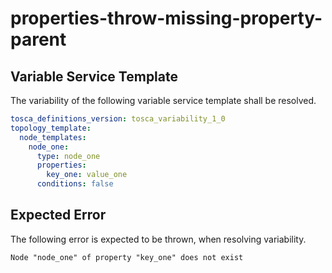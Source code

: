# properties-throw-missing-property-parent


## Variable Service Template

The variability of the following variable service template shall be resolved.

```yaml linenums="1"
tosca_definitions_version: tosca_variability_1_0
topology_template:
  node_templates:
    node_one:
      type: node_one
      properties:
        key_one: value_one
      conditions: false
```





## Expected Error

The following error is expected to be thrown, when resolving variability.

```text linenums="1"
Node "node_one" of property "key_one" does not exist
```

